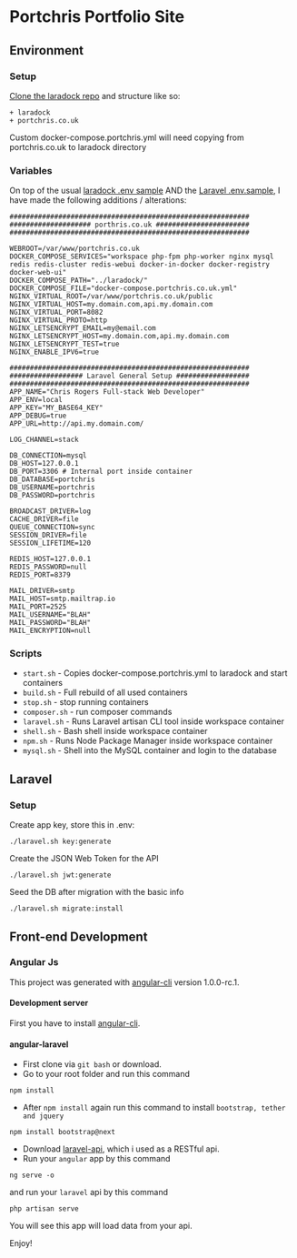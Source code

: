 # Portchris Portfolio Site

## Environment

### Setup
[Clone the laradock repo](https://laradock.io/getting-started) and structure like so:
```
+ laradock
+ portchris.co.uk
``` 

Custom docker-compose.portchris.yml will need copying from portchris.co.uk to laradock directory 

### Variables

On top of the usual [laradock .env sample](https://github.com/laradock/laradock/blob/master/env-example) AND the [Laravel .env.sample](https://github.com/laravel/laravel/blob/master/.env.example), I have made the following additions / alterations:
```
###########################################################
#################### porthris.co.uk #######################
###########################################################

WEBROOT=/var/www/portchris.co.uk
DOCKER_COMPOSE_SERVICES="workspace php-fpm php-worker nginx mysql redis redis-cluster redis-webui docker-in-docker docker-registry docker-web-ui"
DOCKER_COMPOSE_PATH="../laradock/"
DOCKER_COMPOSE_FILE="docker-compose.portchris.co.uk.yml"
NGINX_VIRTUAL_ROOT=/var/www/portchris.co.uk/public
NGINX_VIRTUAL_HOST=my.domain.com,api.my.domain.com
NGINX_VIRTUAL_PORT=8082
NGINX_VIRTUAL_PROTO=http
NGINX_LETSENCRYPT_EMAIL=my@email.com
NGINX_LETSENCRYPT_HOST=my.domain.com,api.my.domain.com
NGINX_LETSENCRYPT_TEST=true
NGINX_ENABLE_IPV6=true

###########################################################
################## Laravel General Setup ##################
###########################################################
APP_NAME="Chris Rogers Full-stack Web Developer"
APP_ENV=local
APP_KEY="MY_BASE64_KEY"
APP_DEBUG=true
APP_URL=http://api.my.domain.com/

LOG_CHANNEL=stack

DB_CONNECTION=mysql
DB_HOST=127.0.0.1
DB_PORT=3306 # Internal port inside container
DB_DATABASE=portchris
DB_USERNAME=portchris
DB_PASSWORD=portchris

BROADCAST_DRIVER=log
CACHE_DRIVER=file
QUEUE_CONNECTION=sync
SESSION_DRIVER=file
SESSION_LIFETIME=120

REDIS_HOST=127.0.0.1
REDIS_PASSWORD=null
REDIS_PORT=8379

MAIL_DRIVER=smtp
MAIL_HOST=smtp.mailtrap.io
MAIL_PORT=2525
MAIL_USERNAME="BLAH"
MAIL_PASSWORD="BLAH"
MAIL_ENCRYPTION=null
```

### Scripts
- `start.sh` - Copies docker-compose.portchris.yml to laradock and start containers
- `build.sh` - Full rebuild of all used containers
- `stop.sh` - stop running containers
- `composer.sh` - run composer commands
- `laravel.sh` - Runs Laravel artisan CLI tool inside workspace container
- `shell.sh` - Bash shell inside workspace container
- `npm.sh` - Runs Node Package Manager inside workspace container
- `mysql.sh` - Shell into the MySQL container and login to the database

## Laravel 

### Setup
Create app key, store this in .env:
```
./laravel.sh key:generate
```

Create the JSON Web Token for the API
```
./laravel.sh jwt:generate
```

Seed the DB after migration with the basic info
```
./laravel.sh migrate:install
```

## Front-end Development

### Angular Js

This project was generated with [angular-cli](https://github.com/angular/angular-cli) version 1.0.0-rc.1.

#### Development server
First you have to install [angular-cli](https://github.com/angular/angular-cli).

#### angular-laravel
- First clone via `git bash` or download.
- Go to your root folder and run this command
```
npm install
```
- After `npm install` again run this command to install `bootstrap, tether and jquery`
```
npm install bootstrap@next
```
- Download [laravel-api](https://github.com/eliyas5044/laravel-api), which i used as a RESTful api.
- Run your `angular` app by this command
```
ng serve -o
```
and run your `laravel` api by this command
```
php artisan serve
```
You will see this app will load data from your api.

Enjoy!
